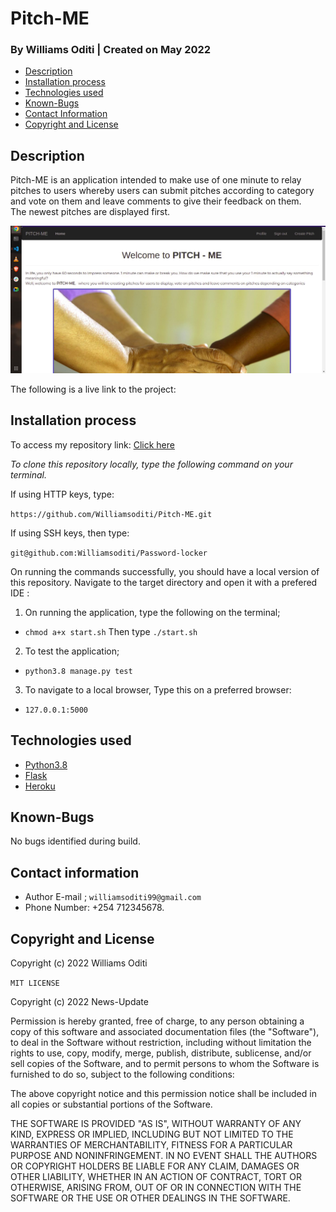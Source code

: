 # Pitch-ME
### By Williams Oditi | Created on May 2022
+ [Description](#Description)
+ [Installation process](#installation-process)
+ [Technologies used](#technologies-used)
+ [Known-Bugs](#known-bugs)
+ [Contact Information](#contact-information)
+ [Copyright and License](#copyright-and-license-information) 
## Description
Pitch-ME is an application intended to make use of one minute to relay pitches to users whereby users can submit pitches according to category and vote on them and leave comments to give their feedback on them.<br>
The newest pitches are displayed first.

![Project-design](/app/static/assets/Overview.jpg)

The following is a live link to the project:
## Installation process
To access my repository link:
[Click here](https://github.com/Williamsoditi/Pitch-ME.git)

*To clone this repository locally, type the following command on your terminal.*

If using HTTP keys, type:

`https://github.com/Williamsoditi/Pitch-ME.git`


If using SSH keys, then type:

`git@github.com:Williamsoditi/Password-locker`

On running the commands successfully, you should have a local version of this repository.
Navigate to the target directory and open it with a prefered IDE :
1. On running the application, type the following on the terminal;
+ `chmod a+x start.sh`
Then type
`./start.sh`
2. To test the application;
+ `python3.8 manage.py test`

3. To navigate to a local browser, Type this on a preferred browser:
+ `127.0.0.1:5000`
## Technologies used
* [Python3.8](https://www.python.org/)
* [Flask](http://flask.pocoo.org/)
* [Heroku](https://heroku.com)
## Known-Bugs
No bugs identified during build.
## Contact information
+ Author E-mail ; `williamsoditi99@gmail.com `
+ Phone Number: +254 712345678.
## Copyright and License
Copyright (c) 2022 Williams Oditi

`MIT LICENSE`

Copyright (c) 2022 News-Update

Permission is hereby granted, free of charge, to any person obtaining a copy
of this software and associated documentation files (the "Software"), to deal
in the Software without restriction, including without limitation the rights
to use, copy, modify, merge, publish, distribute, sublicense, and/or sell
copies of the Software, and to permit persons to whom the Software is
furnished to do so, subject to the following conditions:

The above copyright notice and this permission notice shall be included in all
copies or substantial portions of the Software.

THE SOFTWARE IS PROVIDED "AS IS", WITHOUT WARRANTY OF ANY KIND, EXPRESS OR
IMPLIED, INCLUDING BUT NOT LIMITED TO THE WARRANTIES OF MERCHANTABILITY,
FITNESS FOR A PARTICULAR PURPOSE AND NONINFRINGEMENT. IN NO EVENT SHALL THE
AUTHORS OR COPYRIGHT HOLDERS BE LIABLE FOR ANY CLAIM, DAMAGES OR OTHER
LIABILITY, WHETHER IN AN ACTION OF CONTRACT, TORT OR OTHERWISE, ARISING FROM,
OUT OF OR IN CONNECTION WITH THE SOFTWARE OR THE USE OR OTHER DEALINGS IN THE
SOFTWARE.